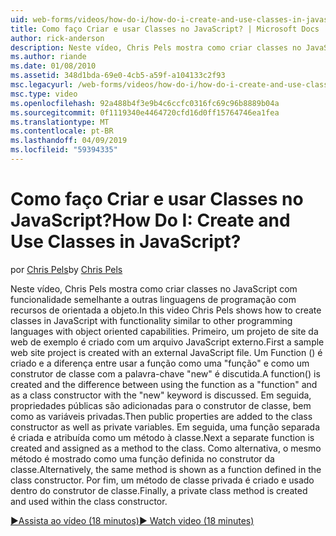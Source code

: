 ```yaml
---
uid: web-forms/videos/how-do-i/how-do-i-create-and-use-classes-in-javascript
title: Como faço Criar e usar Classes no JavaScript? | Microsoft Docs
author: rick-anderson
description: Neste vídeo, Chris Pels mostra como criar classes no JavaScript com funcionalidade semelhante a outras linguagens de programação orientada a objeto colocar...
ms.author: riande
ms.date: 01/08/2010
ms.assetid: 348d1bda-69e0-4cb5-a59f-a104133c2f93
msc.legacyurl: /web-forms/videos/how-do-i/how-do-i-create-and-use-classes-in-javascript
msc.type: video
ms.openlocfilehash: 92a488b4f3e9b4c6ccfc0316fc69c96b8889b04a
ms.sourcegitcommit: 0f1119340e4464720cfd16d0ff15764746ea1fea
ms.translationtype: MT
ms.contentlocale: pt-BR
ms.lasthandoff: 04/09/2019
ms.locfileid: "59394335"
---
```

# <a name="how-do-i-create-and-use-classes-in-javascript"></a><span data-ttu-id="2a525-104">Como faço Criar e usar Classes no JavaScript?</span><span class="sxs-lookup"><span data-stu-id="2a525-104">How Do I: Create and Use Classes in JavaScript?</span></span>

<span data-ttu-id="2a525-105">por [Chris Pels](https://twitter.com/chrispels)</span><span class="sxs-lookup"><span data-stu-id="2a525-105">by [Chris Pels](https://twitter.com/chrispels)</span></span>

<span data-ttu-id="2a525-106">Neste vídeo, Chris Pels mostra como criar classes no JavaScript com funcionalidade semelhante a outras linguagens de programação com recursos de orientada a objeto.</span><span class="sxs-lookup"><span data-stu-id="2a525-106">In this video Chris Pels shows how to create classes in JavaScript with functionality similar to other programming languages with object oriented capabilities.</span></span> <span data-ttu-id="2a525-107">Primeiro, um projeto de site da web de exemplo é criado com um arquivo JavaScript externo.</span><span class="sxs-lookup"><span data-stu-id="2a525-107">First a sample web site project is created with an external JavaScript file.</span></span> <span data-ttu-id="2a525-108">Um Function () é criado e a diferença entre usar a função como uma "função" e como um construtor de classe com a palavra-chave "new" é discutida.</span><span class="sxs-lookup"><span data-stu-id="2a525-108">A function() is created and the difference between using the function as a "function" and as a class constructor with the "new" keyword is discussed.</span></span> <span data-ttu-id="2a525-109">Em seguida, propriedades públicas são adicionadas para o construtor de classe, bem como as variáveis privadas.</span><span class="sxs-lookup"><span data-stu-id="2a525-109">Then public properties are added to the class constructor as well as private variables.</span></span> <span data-ttu-id="2a525-110">Em seguida, uma função separada é criada e atribuída como um método à classe.</span><span class="sxs-lookup"><span data-stu-id="2a525-110">Next a separate function is created and assigned as a method to the class.</span></span> <span data-ttu-id="2a525-111">Como alternativa, o mesmo método é mostrado como uma função definida no construtor da classe.</span><span class="sxs-lookup"><span data-stu-id="2a525-111">Alternatively, the same method is shown as a function defined in the class constructor.</span></span> <span data-ttu-id="2a525-112">Por fim, um método de classe privada é criado e usado dentro do construtor de classe.</span><span class="sxs-lookup"><span data-stu-id="2a525-112">Finally, a private class method is created and used within the class constructor.</span></span>

[<span data-ttu-id="2a525-113">&#9654;Assista ao vídeo (18 minutos)</span><span class="sxs-lookup"><span data-stu-id="2a525-113">&#9654; Watch video (18 minutes)</span></span>](https://channel9.msdn.com/Blogs/ASP-NET-Site-Videos/how-do-i-create-and-use-classes-in-javascript)
